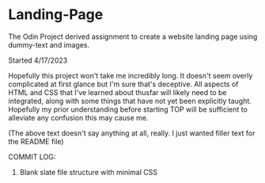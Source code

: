 # Landing-Page
The Odin Project derived assignment to create a website landing page using dummy-text and images.

Started 4/17/2023 

Hopefully this project won't take me incredibly long. It doesn't seem overly complicated at first glance but I'm sure that's deceptive. All aspects of HTML and CSS that I've learned about thusfar will likely need to be integrated, along with some things that have not yet been explicitly taught. Hopefully my prior understanding before starting TOP will be sufficient to alleviate any confusion this may cause me.

(The above text doesn't say anything at all, really. I just wanted filler text for the README file)

COMMIT LOG: 

1. Blank slate file structure with minimal CSS
